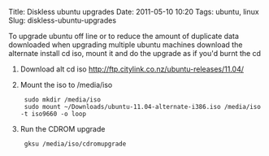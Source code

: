 Title: Diskless ubuntu upgrades
Date: 2011-05-10 10:20
Tags: ubuntu, linux
Slug: diskless-ubuntu-upgrades

To upgrade ubuntu off line or to reduce the amount of duplicate data downloaded when upgrading multiple ubuntu machines download the alternate install cd iso, mount it and do the upgrade as if you'd burnt the cd

1. Download alt cd iso <http://ftp.citylink.co.nz/ubuntu-releases/11.04/>

2. Mount the iso to /media/iso

		sudo mkdir /media/iso
		sudo mount ~/Downloads/ubuntu-11.04-alternate-i386.iso /media/iso -t iso9660 -o loop

3. Run the CDROM upgrade

		gksu /media/iso/cdromupgrade
